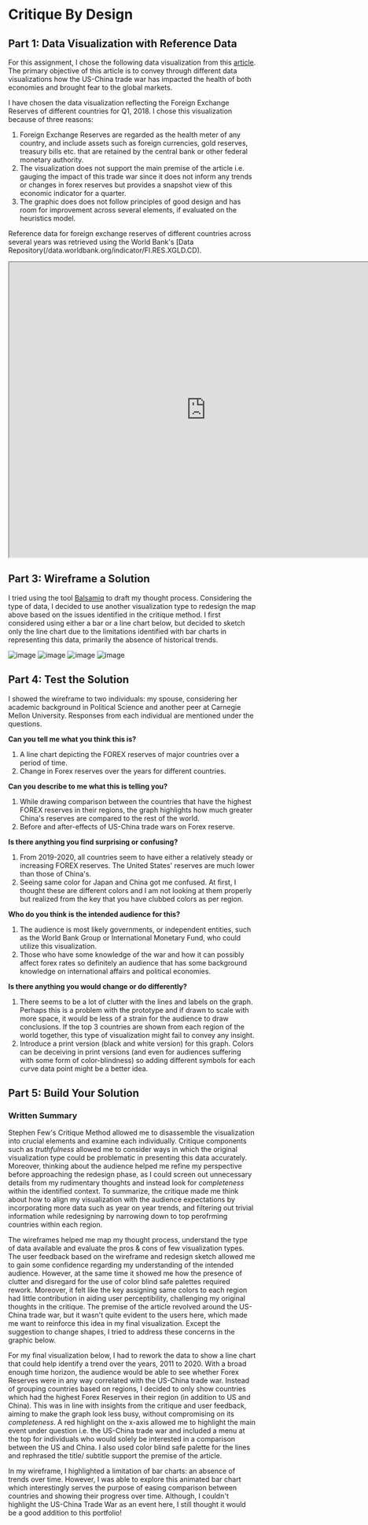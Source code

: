 # Critique By Design
## Part 1: Data Visualization with Reference Data

For this assignment, I chose the following data visualization from this [article](/howmuch.net/articles/trade-war-in-6-visualizations). The primary objective of this article is to convey through different data visualizations how the US-China trade war has impacted the health of both economies and brought fear to the global markets. 

I have chosen the data visualization reflecting the Foreign Exchange Reserves of different countries for Q1, 2018. I chose this visualization because of three reasons:
1. Foreign Exchange Reserves are regarded as the health meter of any country, and include assets such as foreign currencies, gold reserves, treasury bills etc. that are retained by the central bank or other federal monetary authority. 
2. The visualization does not support the main premise of the article i.e. gauging the impact of this trade war since it does not inform any trends or changes in forex reserves but provides a snapshot view of this economic indicator for a quarter.
3. The graphic does does not follow principles of good design and has room for improvement across several elements, if evaluated on the heuristics model.

Reference data for foreign exchange reserves of different countries across several years was retrieved using the World Bank's [Data Repository(/data.worldbank.org/indicator/FI.RES.XGLD.CD).

<iframe width="800" height="600" src="https://cdn.howmuch.net/articles/the-forex-worldmap-final-8322.jpg"></iframe>

## Part 3: Wireframe a Solution

I tried using the tool [Balsamiq](/balsamiq.com/) to draft my thought process. Considering the type of data, I decided to use another visualization type to redesign the map above based on the issues identified in the critique method. I first considered using either a bar or a line chart below, but decided to sketch only the line chart due to the limitations identified with bar charts in representing this data, primarily the absence of historical trends. 

![image](https://user-images.githubusercontent.com/93225948/140595253-8f119be3-1cc9-4ca5-b15b-147070cbc763.png)
![image](https://user-images.githubusercontent.com/93225948/140595176-3e15acfe-4b1d-4421-ac98-dbd544f7fcde.png)
![image](https://user-images.githubusercontent.com/93225948/140595199-5c3868e0-f189-40e7-b638-9217ac730655.png)
![image](https://user-images.githubusercontent.com/93225948/140595204-038a58ce-b867-4436-aae1-5667eeccc677.png)

## Part 4: Test the Solution 

I showed the wireframe to two individuals: my spouse, considering her academic background in Political Science and another peer at Carnegie Mellon University. Responses from each individual are mentioned under the questions.

**Can you tell me what you think this is?**
1. A line chart depicting the FOREX reserves of major countries over a period of time.
2. Change in Forex reserves over the years for different countries.

**Can you describe to me what this is telling you?**
1. While drawing comparison between the countries that have the highest FOREX reserves in their regions, the graph highlights how much greater China's reserves are compared to the rest of the world.
2. Before and after-effects of US-China trade wars on Forex reserve.

**Is there anything you find surprising or confusing?**
1. From 2019-2020, all countries seem to have either a relatively steady or increasing FOREX reserves. The United States' reserves are much lower than those of China's.
2. Seeing same color for Japan and China got me confused. At first, I thought these are different colors and I am not looking at them properly but realized from the key that you have clubbed colors as per region.

**Who do you think is the intended audience for this?**
1. The audience is most likely governments, or  independent entities, such as the World Bank Group or International Monetary Fund, who could utilize this visualization.
2. Those who have some knowledge of the war and how it can possibly affect forex rates so definitely an audience that has some background knowledge on international affairs and political economies.

**Is there anything you would change or do differently?**
1. There seems to be a lot of clutter with the lines and labels on the graph. Perhaps this is a problem with the prototype and if drawn to scale with more space, it would be less of a strain for the audience to draw conclusions. If the top 3 countries are shown from each region of the world together, this type of visualization might fail to convey any insight.
2. Introduce a print version (black and white version) for this graph. Colors can be deceiving in print versions (and even for audiences suffering with some form of color-blindness) so adding different symbols for each curve data point might be a better idea.

## Part 5: Build Your Solution

### Written Summary
Stephen Few's Critique Method allowed me to disassemble the visualization into crucial elements and examine each individually. Critique components such as _truthfulness_ allowed me to consider ways in which the original visualization type could be problematic in presenting this data accurately. Moreover, thinking about the audience helped me refine my perspective before approaching the redesign phase, as I could screen out unnecessary details from my rudimentary thoughts and instead look for _completeness_ within the identified context. To summarize, the critique made me think about how to align my visualization with the audience expectations by incorporating more data such as year on year trends, and filtering out trivial information while redesigning by narrowing down to top perofrming countries within each region. 

The wireframes helped me map my thought process, understand the type of data available and evaluate the pros & cons of few visualization types. The user feedback based on the wireframe and redesign sketch allowed me to gain some confidence regarding my understanding of the intended audience. However, at the same time it showed me how the presence of clutter and disregard for the use of color blind safe palettes required rework. Moreover, it felt like the key assigning same colors to each region had little contribution in aiding user perceptibility, challenging my original thoughts in the critique. The premise of the article revolved around the US-China trade war, but it wasn't quite evident to the users here, which made me want to reinforce this idea in my final visualization. Except the suggestion to change shapes, I tried to address these concerns in the graphic below. 

For my final visualization below, I had to rework the data to show a line chart that could help identify a trend over the years, 2011 to 2020. With a broad enough time horizon, the audience would be able to see whether Forex Reserves were in any way correlated with the US-China trade war. Instead of grouping countries based on regions, I decided to only show countries which had the highest Forex Reserves in their region (in addition to US and China). This was in line with insights from the critique and user feedback, aiming to make the graph look less busy, without compromising on its _completeness_. A red highlight on the x-axis allowed me to highlight the main event under question i.e. the US-China trade war and included a menu at the top for individuals who would solely be interested in a comparison between the US and China. I also used color blind safe palette for the lines and rephrased the title/ subtitle support the premise of the article.

<div class="flourish-embed flourish-chart" data-src="visualisation/7746600"><script src="https://public.flourish.studio/resources/embed.js"></script></div>

In my wireframe, I highlighted a limitation of bar charts: an absence of trends over time. However, I was able to explore this animated bar chart which interestingly serves the purpose of easing comparison between countries and showing their progress over time. Although, I couldn't highlight the US-China Trade War as an event here, I still thought it would be a good addition to this portfolio!

<div class="flourish-embed flourish-bar-chart-race" data-src="visualisation/7746758"><script src="https://public.flourish.studio/resources/embed.js"></script></div>

